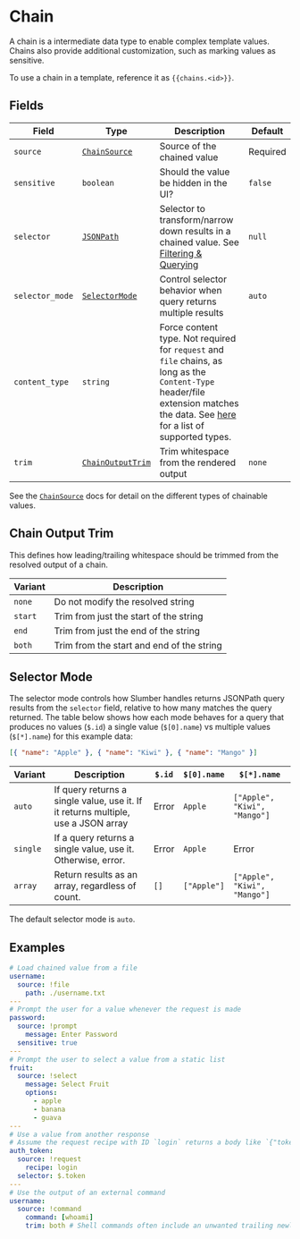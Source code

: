 # Chain

A chain is a intermediate data type to enable complex template values. Chains also provide additional customization, such as marking values as sensitive.

To use a chain in a template, reference it as `{{chains.<id>}}`.

## Fields

| Field           | Type                                                                                   | Description                                                                                                                                                                                          | Default  |
| --------------- | -------------------------------------------------------------------------------------- | ---------------------------------------------------------------------------------------------------------------------------------------------------------------------------------------------------- | -------- |
| `source`        | [`ChainSource`](./chain_source.md)                                                     | Source of the chained value                                                                                                                                                                          | Required |
| `sensitive`     | `boolean`                                                                              | Should the value be hidden in the UI?                                                                                                                                                                | `false`  |
| `selector`      | [`JSONPath`](https://www.ietf.org/archive/id/draft-goessner-dispatch-jsonpath-00.html) | Selector to transform/narrow down results in a chained value. See [Filtering & Querying](../../user_guide/filter_query.md)                                                                           | `null`   |
| `selector_mode` | [`SelectorMode`](#selector-mode)                                                       | Control selector behavior when query returns multiple results                                                                                                                                        | `auto`   |
| `content_type`  | `string`                                                                               | Force content type. Not required for `request` and `file` chains, as long as the `Content-Type` header/file extension matches the data. See [here](./content_type.md) for a list of supported types. |          |
| `trim`          | [`ChainOutputTrim`](#chain-output-trim)                                                | Trim whitespace from the rendered output                                                                                                                                                             | `none`   |

See the [`ChainSource`](./chain_source.md) docs for detail on the different types of chainable values.

## Chain Output Trim

This defines how leading/trailing whitespace should be trimmed from the resolved output of a chain.

| Variant | Description                               |
| ------- | ----------------------------------------- |
| `none`  | Do not modify the resolved string         |
| `start` | Trim from just the start of the string    |
| `end`   | Trim from just the end of the string      |
| `both`  | Trim from the start and end of the string |

## Selector Mode

The selector mode controls how Slumber handles returns JSONPath query results from the `selector` field, relative to how many matches the query returned. The table below shows how each mode behaves for a query that produces no values (`$.id`) a single value (`$[0].name`) vs multiple values (`$[*].name`) for this example data:

```json
[{ "name": "Apple" }, { "name": "Kiwi" }, { "name": "Mango" }]
```

| Variant  | Description                                                                       | `$.id` | `$[0].name` | `$[*].name`                  |
| -------- | --------------------------------------------------------------------------------- | ------ | ----------- | ---------------------------- |
| `auto`   | If query returns a single value, use it. If it returns multiple, use a JSON array | Error  | `Apple`     | `["Apple", "Kiwi", "Mango"]` |
| `single` | If a query returns a single value, use it. Otherwise, error.                      | Error  | `Apple`     | Error                        |
| `array`  | Return results as an array, regardless of count.                                  | `[]`   | `["Apple"]` | `["Apple", "Kiwi", "Mango"]` |

The default selector mode is `auto`.

## Examples

```yaml
# Load chained value from a file
username:
  source: !file
    path: ./username.txt
---
# Prompt the user for a value whenever the request is made
password:
  source: !prompt
    message: Enter Password
  sensitive: true
---
# Prompt the user to select a value from a static list
fruit:
  source: !select
    message: Select Fruit
    options:
      - apple
      - banana
      - guava
---
# Use a value from another response
# Assume the request recipe with ID `login` returns a body like `{"token": "foo"}`
auth_token:
  source: !request
    recipe: login
  selector: $.token
---
# Use the output of an external command
username:
  source: !command
    command: [whoami]
    trim: both # Shell commands often include an unwanted trailing newline
```
